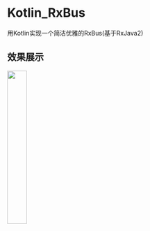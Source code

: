 # Kotlin_RxBus
用Kotlin实现一个简洁优雅的RxBus(基于RxJava2)
## 效果展示
<img src="https://upload-images.jianshu.io/upload_images/8518082-573adc6518197ba6.gif?imageMogr2/auto-orient/strip%7CimageView2/2/w/1000/format/webp" width="30%" />
